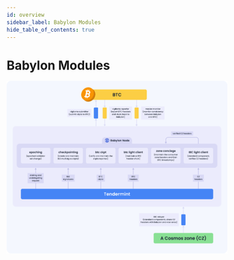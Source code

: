 ```yaml
---
id: overview
sidebar_label: Babylon Modules
hide_table_of_contents: true
---
```


# Babylon Modules
![Architecture](./images/architecture.png)
